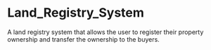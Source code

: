 # Land_Registry_System
A land registry system that allows the user to register their property ownership and transfer the ownership to the buyers.
